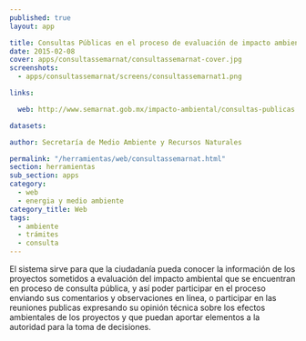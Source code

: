 ```yaml
---
published: true
layout: app

title: Consultas Públicas en el proceso de evaluación de impacto ambiental
date: 2015-02-08
cover: apps/consultassemarnat/consultassemarnat-cover.jpg
screenshots:
  - apps/consultassemarnat/screens/consultassemarnat1.png

links:

  web: http://www.semarnat.gob.mx/impacto-ambiental/consultas-publicas

datasets:

author: Secretaría de Medio Ambiente y Recursos Naturales

permalink: "/herramientas/web/consultassemarnat.html"
section: herramientas
sub_section: apps
category:
  - web
  - energia y medio ambiente
category_title: Web
tags:
  - ambiente
  - trámites
  - consulta
---
```


El sistema sirve para que la ciudadanía pueda conocer la información de los proyectos sometidos a evaluación del impacto ambiental que se encuentran en proceso de consulta pública, y así poder participar en el proceso enviando sus comentarios y observaciones en línea, o participar en las reuniones publicas expresando su opinión técnica sobre los efectos ambientales de los proyectos y que puedan aportar elementos a la autoridad para la toma de decisiones.
